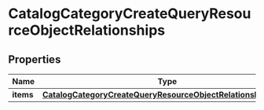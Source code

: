 # CatalogCategoryCreateQueryResourceObjectRelationships

## Properties
Name | Type | Description | Notes
------------ | ------------- | ------------- | -------------
**items** | [**CatalogCategoryCreateQueryResourceObjectRelationshipsItems**](CatalogCategoryCreateQueryResourceObjectRelationshipsItems.md) |  |  [optional]

